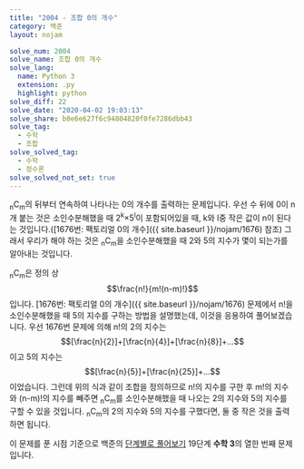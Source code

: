 ```yaml
---
title: "2004 - 조합 0의 개수"
category: 백준
layout: nojam

solve_num: 2004
solve_name: 조합 0의 개수
solve_lang:
  name: Python 3
  extension: .py
  highlight: python
solve_diff: 22
solve_date: "2020-04-02 19:03:13"
solve_share: b0e6e627f6c94804820f0fe7286dbb43
solve_tag:
  - 수학
  - 조합
solve_solved_tag:
  - 수학
  - 정수론
solve_solved_not_set: true
---
```


<sub>n</sub>C<sub>m</sub>의 뒤부터 연속하여 나타나는 0의 개수를 출력하는 문제입니다. 우선 수 뒤에 0이 n개 붙는 것은 소인수분해했을 때 2<sup>k</sup>×5<sup>l</sup>이 포함되어있을 때, k와 l중 작은 값이 n이 된다는 것입니다.([1676번: 팩토리얼 0의 개수]({{ site.baseurl }}/nojam/1676) 참조) 그래서 우리가 해야 하는 것은 <sub>n</sub>C<sub>m</sub>을 소인수분해했을 때 2와 5의 지수가 몇이 되는가를 알아내는 것입니다.

<sub>n</sub>C<sub>m</sub>은 정의 상 $$\frac{n!}{m!(n-m)!}$$입니다. [1676번: 팩토리얼 0의 개수]({{ site.baseurl }}/nojam/1676) 문제에서 n!을 소인수분해했을 때 5의 지수를 구하는 방법을 설명했는데, 이것을 응용하여 풀어보겠습니다. 우선 1676번 문제에 의해 n!의 2의 지수는 $$[\frac{n}{2}]+[\frac{n}{4}]+[\frac{n}{8}]+...$$이고 5의 지수는 $$[\frac{n}{5}]+[\frac{n}{25}]+...$$이었습니다. 그런데 위의 식과 같이 조합을 정의하므로 n!의 지수를 구한 후 m!의 지수와 (n-m)!의 지수를 빼주면 <sub>n</sub>C<sub>m</sub>를 소인수분해했을 때 나오는 2의 지수와 5의 지수를 구할 수 있을 것입니다. <sub>n</sub>C<sub>m</sub>의 2의 지수와 5의 지수를 구했다면, 둘 중 작은 것을 출력하면 됩니다.

이 문제를 푼 시점 기준으로 백준의 [단계별로 풀어보기](http://noj.am/p/s) 19단계 **수학 3**의 열한 번째 문제입니다.
